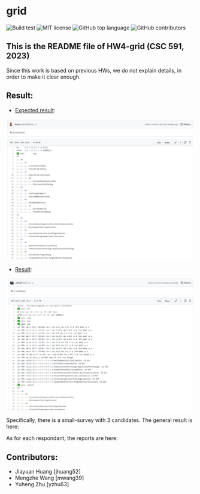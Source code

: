 # grid

![Build test](https://img.shields.io/github/actions/workflow/status/yzhu27/grid/test.yml)
![MIT license](https://img.shields.io/github/license/yzhu27/grid)
![GitHub top language](https://img.shields.io/github/languages/top/yzhu27/grid)
![GitHub contributors](https://img.shields.io/github/contributors/yzhu27/grid)

## This is the README file of HW4-grid (CSC 591, 2023)
Since this work is based on previous HWs, we do not explain details, in order to make it clear enough.

## Result:
* [Expected result](https://github.com/timm/tested/blob/main/etc/out/cluster.out):

![result img](./etc/images/expected_result.png)

* [Result](https://github.com/yzhu27/cluster/blob/main/etc/out/cluster.out):

![result img](./etc/images/result.png)

Specifically, there is a small-survey with 3 candidates. The general result is here:

As for each respondant, the reports are here:

## Contributors:
* Jiayuan Huang [jhuang52]
* Mengzhe Wang [mwang39]
* Yuheng Zhu [yzhu63]
